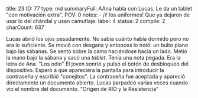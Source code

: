 title:          23
ID:             77
type:           md
summaryFull:    AAna habla con Lucas. Le da un tablet "con motivación extra".
POV:            0
notes:          - ¡Y los uniformes! Que ya dejaron de usar lo del chándal y usan camuflaje.
label:          4
status:         2
compile:        2
charCount:      637


Lucas abrió los ojos pesadamente. No sabía cuánto había dormido pero no era lo suficiente.
Se movió con desgana y entonces lo notó: un bulto plano bajo las sábanas. Se sentó sobre la cama haciéndose hacia un lado. Metió la mano bajo la sábana y sacó una *tablet*.
Tenía una nota pegada. Era la letra de Ana.
"Los odio"
El joven sonrió y pulsó el botón de desbloqueo del dispositivo. Esperó a que apareciera  la pantalla para introducir la contraseña y escribió "conejitos".
La contraseña fue aceptada y apareció directamente un documento abierto. Lucas parpadeó varias veces cuando vio el nombre del documento.
"Origen de RIO y la Resistencia"